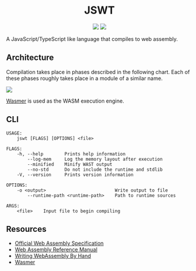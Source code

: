 <div>
<h1 align="center">JSWT</h1>
<p align="center">
    <a href="https://github.com/nishtahir/jswt/actions/workflows/rust.yml" alt="Build">
        <img src="https://github.com/nishtahir/jswt/actions/workflows/rust.yml/badge.svg" /></a>
    <a href="https://codecov.io/gh/nishtahir/jswt" alt="Coverage">
        <img src="https://codecov.io/gh/nishtahir/jswt/branch/master/graph/badge.svg?token=VL6CT8HU4U" /></a>
</p>
</div>

A JavaScript/TypeScript like language that compiles to web assembly. 

## Architecture

Compilation takes place in phases described in the following chart. Each of these phases roughly takes place in a module of a similar name.

[![](https://mermaid.ink/img/eyJjb2RlIjoiZ3JhcGggTFJcbiAgICBBW0lucHV0Lmpzd3RdIC0tPiBCXG4gICAgICAgIHN1YmdyYXBoIFBhcnNpbmdcbiAgICAgICAgICAgIEIoVG9rZW5pemVyKSAtLT4gQyhQYXJzZXIpXG4gICAgICAgIGVuZFxuICAgIEMgLS0-IERbQVNUXVxuICAgIEQgLS0-IEVcbiAgICAgICAgc3ViZ3JhcGggU2VtYW50aWMgQW5hbHlzaXNcbiAgICAgICAgICAgIEUoR2xvYmFsIFN5bWJvbCBSZXNvbHV0aW9uKSAtLT4gRihMb2NhbCBTeW1ib2wgUmVzb2x1dGlvbilcbiAgICAgICAgICAgICAtLT4gRyhUeXBlIENoZWNraW5nKVxuICAgICAgICBlbmRcbiAgICBHIC0tPiBIKENvZGUgR2VuZXJhdGlvbilcbiAgICAgICAgc3ViZ3JhcGggQ29kZSBHZW5lcmF0aW9uXG4gICAgICAgICAgICBIKFdBU1QgR2VuZXJhdGlvbilcbiAgICAgICAgZW5kIiwibWVybWFpZCI6eyJ0aGVtZSI6ImRlZmF1bHQifSwidXBkYXRlRWRpdG9yIjpmYWxzZSwiYXV0b1N5bmMiOnRydWUsInVwZGF0ZURpYWdyYW0iOmZhbHNlfQ)](https://mermaid.live/edit/#eyJjb2RlIjoiZ3JhcGggTFJcbiAgICBBW0lucHV0Lmpzd3RdIC0tPiBCXG4gICAgICAgIHN1YmdyYXBoIFBhcnNpbmdcbiAgICAgICAgICAgIEIoVG9rZW5pemVyKSAtLT4gQyhQYXJzZXIpXG4gICAgICAgIGVuZFxuICAgIEMgLS0-IERbQVNUXVxuICAgIEQgLS0-IEVcbiAgICAgICAgc3ViZ3JhcGggU2VtYW50aWMgQW5hbHlzaXNcbiAgICAgICAgICAgIEUoR2xvYmFsIFN5bWJvbCBSZXNvbHV0aW9uKSAtLT4gRihMb2NhbCBTeW1ib2wgUmVzb2x1dGlvbilcbiAgICAgICAgICAgICAtLT4gRyhUeXBlIENoZWNraW5nKVxuICAgICAgICBlbmRcbiAgICBHIC0tPiBIKENvZGUgR2VuZXJhdGlvbilcbiAgICAgICAgc3ViZ3JhcGggQ29kZSBHZW5lcmF0aW9uXG4gICAgICAgICAgICBIKFdBU1QgR2VuZXJhdGlvbilcbiAgICAgICAgZW5kIiwibWVybWFpZCI6IntcbiAgXCJ0aGVtZVwiOiBcImRlZmF1bHRcIlxufSIsInVwZGF0ZUVkaXRvciI6ZmFsc2UsImF1dG9TeW5jIjp0cnVlLCJ1cGRhdGVEaWFncmFtIjpmYWxzZX0)

[Wasmer](https://wasmer.io/) is used as the WASM execution engine.

## CLI

```
USAGE:
    jswt [FLAGS] [OPTIONS] <file>

FLAGS:
    -h, --help        Prints help information
        --log-mem     Log the memory layout after execution
        --minified    Minify WAST output
        --no-std      Do not include the runtime and stdlib
    -V, --version     Prints version information

OPTIONS:
    -o <output>                          Write output to file
        --runtime-path <runtime-path>    Path to runtime sources

ARGS:
    <file>    Input file to begin compiling
```

## Resources

* [Official Web Assembly Specification](https://webassembly.github.io/spec/core/)
* [Web Assembly Reference Manual](https://github.com/sunfishcode/wasm-reference-manual)
* [Writing WebAssembly By Hand](https://blog.scottlogic.com/2018/04/26/webassembly-by-hand.html)
* [Wasmer](https://wasmer.io/)